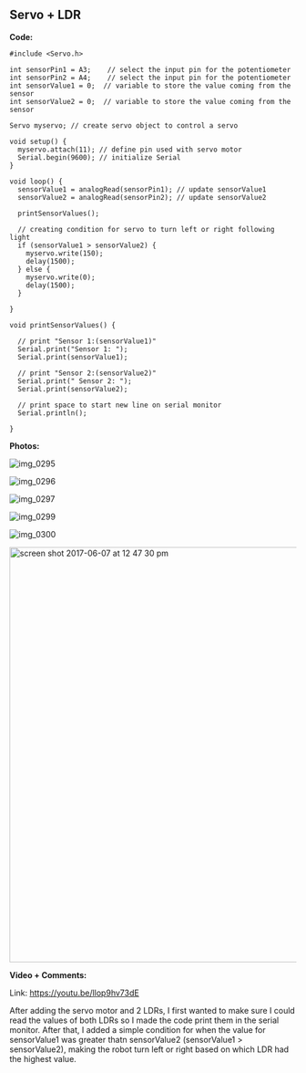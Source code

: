 ## Servo + LDR 

**Code:**

```
#include <Servo.h>

int sensorPin1 = A3;    // select the input pin for the potentiometer
int sensorPin2 = A4;    // select the input pin for the potentiometer
int sensorValue1 = 0;  // variable to store the value coming from the sensor
int sensorValue2 = 0;  // variable to store the value coming from the sensor

Servo myservo; // create servo object to control a servo

void setup() {
  myservo.attach(11); // define pin used with servo motor
  Serial.begin(9600); // initialize Serial
}

void loop() {
  sensorValue1 = analogRead(sensorPin1); // update sensorValue1
  sensorValue2 = analogRead(sensorPin2); // update sensorValue2

  printSensorValues();

  // creating condition for servo to turn left or right following light
  if (sensorValue1 > sensorValue2) {
    myservo.write(150);
    delay(1500);
  } else {
    myservo.write(0);
    delay(1500);
  }

}

void printSensorValues() {

  // print "Sensor 1:(sensorValue1)"
  Serial.print("Sensor 1: ");
  Serial.print(sensorValue1);

  // print "Sensor 2:(sensorValue2)"
  Serial.print(" Sensor 2: ");
  Serial.print(sensorValue2);

  // print space to start new line on serial monitor
  Serial.println();

}

```

**Photos:**

![img_0295](https://user-images.githubusercontent.com/28915361/26897623-006e7334-4b7e-11e7-8efb-c9ff9edc738b.JPG)

![img_0296](https://user-images.githubusercontent.com/28915361/26897624-007140aa-4b7e-11e7-9020-207be7988515.JPG)

![img_0297](https://user-images.githubusercontent.com/28915361/26897626-0073198e-4b7e-11e7-9efe-6751ba2fc25d.JPG)

![img_0299](https://user-images.githubusercontent.com/28915361/26897625-0071f1e4-4b7e-11e7-9b0d-5e64580db4f2.JPG)

![img_0300](https://user-images.githubusercontent.com/28915361/26897627-0073df90-4b7e-11e7-83fd-71dacc8619b0.JPG)

<img width="728" alt="screen shot 2017-06-07 at 12 47 30 pm" src="https://user-images.githubusercontent.com/28915361/26900285-8b3c5082-4b86-11e7-8b92-bde16a277d2c.png">


**Video + Comments:**

Link: https://youtu.be/llop9hv73dE

After adding the servo motor and 2 LDRs, I first wanted to make sure I could read the values of both LDRs so I made the code print them in the serial monitor. After that, I added a simple condition for when the value for sensorValue1 was greater thatn  sensorValue2 (sensorValue1 > sensorValue2), making the robot turn left or right based on which LDR had the highest value.
